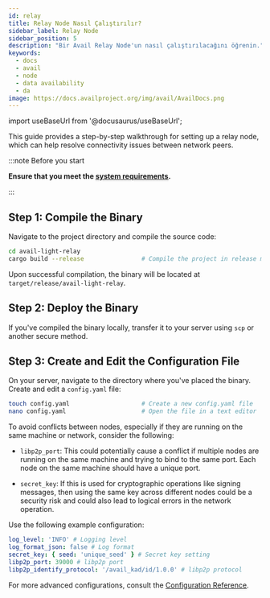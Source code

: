 ```yaml
---
id: relay
title: Relay Node Nasıl Çalıştırılır?
sidebar_label: Relay Node
sidebar_position: 5
description: "Bir Avail Relay Node'un nasıl çalıştırılacağını öğrenin."
keywords:
  - docs
  - avail
  - node
  - data availability
  - da
image: https://docs.availproject.org/img/avail/AvailDocs.png
---
```


import useBaseUrl from '@docusaurus/useBaseUrl';

This guide provides a step-by-step walkthrough for setting up a relay node, which can help resolve connectivity issues between network peers.

:::note Before you start

**Ensure that you meet the [<ins>system requirements</ins>](/docs/operate-a-node/run-a-full-node/requirements.md).**

:::

## Step 1: Compile the Binary

Navigate to the project directory and compile the source code:

```bash
cd avail-light-relay
cargo build --release                # Compile the project in release mode
```

Upon successful compilation, the binary will be located at `target/release/avail-light-relay`.

## Step 2: Deploy the Binary

If you've compiled the binary locally, transfer it to your server using `scp` or another secure method.

## Step 3: Create and Edit the Configuration File

On your server, navigate to the directory where you've placed the binary. Create and edit a `config.yaml` file:

```bash
touch config.yaml                    # Create a new config.yaml file
nano config.yaml                     # Open the file in a text editor
```

To avoid conflicts between nodes, especially if they are running on the same machine or network, consider the following:

- `libp2p_port`: This could potentially cause a conflict if multiple nodes are running on the same machine and trying to bind to the same port. Each node on the same machine should have a unique port.

- `secret_key`: If this is used for cryptographic operations like signing messages, then using the same key across different nodes could be a security risk and could also lead to logical errors in the network operation.

Use the following example configuration:

```yaml
log_level: 'INFO' # Logging level
log_format_json: false # Log format
secret_key: { seed: 'unique_seed' } # Secret key setting
libp2p_port: 39000 # libp2p port
libp2p_identify_protocol: '/avail_kad/id/1.0.0' # libp2p protocol
```

For more advanced configurations, consult the [<ins>Configuration Reference</ins>](https://github.com/availproject/avail-light-relay#config-reference).